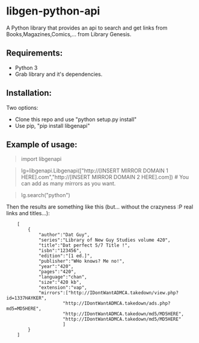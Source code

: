 # libgen-python-api
A Python library that provides an api to search and get links from Books,Magazines,Comics,... from Library Genesis.

Requirements:
-------------
* Python 3
* Grab library and it's dependencies.

Installation:
-------------
Two options:
* Clone this repo and use "python setup.py install"
* Use pip, "pip install libgenapi"

Example of usage:
-----------------

> import libgenapi

> lg=libgenapi.Libgenapi(["http://[INSERT MIRROR DOMAIN 1 HERE].com","http://[INSERT MIRROR DOMAIN 2 HERE].com]) # You can add as many mirrors as you want.

> lg.search("python")


Then the results are something like this (but... without the crazyness :P real links and titles...):

        [
            {
                "author":"Dat Guy",
                "series":"Library of New Guy Studies volume 420",
                "title":"Dat perfect 5/7 Title !",
                "isbn":"123456",
                "edition":"[1 ed.]",
                "publisher":"WHo knows? Me no!",
                "year":"420",
                "pages":"420",
                "language":"chan",
                "size":"420 kb",
                "extension":"vap",
                "mirrors":["http://IDontWantADMCA.takedown/view.php?id=1337HAYKER",
                         "http://IDontWantADMCA.takedown/ads.php?md5=MD5HERE",
                         "http://IDontWantADMCA.takedown/md5/MD5HERE",
                         "http://IDontWantADMCA.takedown/md5/MD5HERE"
                         ]
            }
        ]
